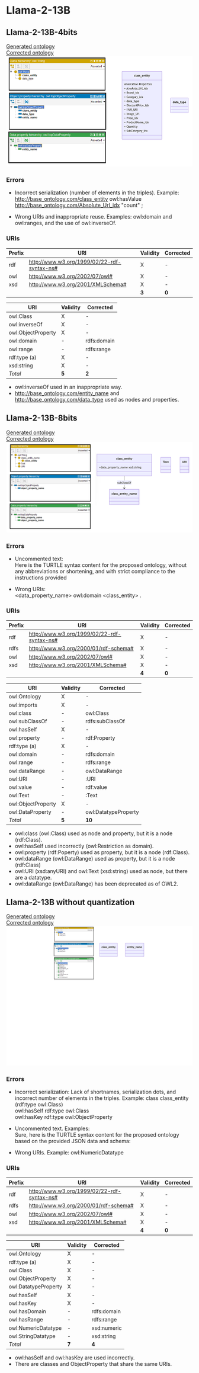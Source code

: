 # Llama-2-13B

## Llama-2-13B-4bits

[Generated ontology](./4bits_ontology.txt)
<br>
[Corrected ontology](./4bits_ontology_corrected.txt)
<br>
![](./4bits_ontology_corrected.png)

### Errors

-   Incorrect serialization (number of elements in the triples). Example:<br>
    <http://base_ontology.com/class_entity> owl:hasValue <http://base_ontology.com/Absolute_Url_idx> "count" ;

-   Wrong URIs and inappropriate reuse. Examples: owl:domain and owl:ranges, and the use of owl:inverseOf.


### URIs

| Prefix | URI                                           | Validity | Corrected |
|--------|-----------------------------------------------|----------|-----------|
| rdf    | http://www.w3.org/1999/02/22-rdf-syntax-ns#   | X        | -         |
| owl    | http://www.w3.org/2002/07/owl#                | X        | -         |
| xsd    | http://www.w3.org/2001/XMLSchema#             | X        | -         |
|        |                                               | **3**    | **0**     |

| URI                | Validity | Corrected   |
|--------------------|----------|-------------|
| owl:Class          | X        | -           |
| owl:inverseOf      | X        | -           |
| owl:ObjectProperty | X        | -           |
| owl:domain         | -        | rdfs:domain |
| owl:range          | -        | rdfs:range  |
| rdf:type (a)       | X        | -           |
| xsd:string         | X        | -           |
| *Total*            | **5**    | **2**       |

- owl:inverseOf used in an inappropriate way.
- <http://base_ontology.com/entity_name> and <http://base_ontology.com/data_type> used as nodes and properties.


## Llama-2-13B-8bits

[Generated ontology](./8bits_ontology.txt)
<br>
[Corrected ontology](./8bits_ontology_corrected.txt)
<br>
![](./8bits_ontology_corrected.png)


### Errors

-   Uncommented text: <br>
    Here is the TURTLE syntax content for the proposed ontology, without any abbreviations or shortening, and with strict compliance to the instructions provided

-   Wrong URIs: <br>
    <data_property_name> owl:domain <class_entity> .


### URIs

| Prefix | URI                                           | Validity | Corrected |
|--------|-----------------------------------------------|----------|-----------|
| rdf    | http://www.w3.org/1999/02/22-rdf-syntax-ns#   | X        | -         |
| rdfs   | http://www.w3.org/2000/01/rdf-schema#         | X        | -         |
| owl    | http://www.w3.org/2002/07/owl#                | X        | -         |
| xsd    | http://www.w3.org/2001/XMLSchema#             | X        | -         |
|        |                                               | **4**    | **0**     |

| URI                | Validity | Corrected            |
|--------------------|----------|----------------------|
| owl:Ontology       | X        | -                    |
| owl:imports        | X        | -                    |
| owl:class          | -        | owl:Class            |
| owl:subClassOf     | -        | rdfs:subClassOf      |
| owl:hasSelf        | X        | -                    |
| owl:property       | -        | rdf:Property         |
| rdf:type (a)       | X        | -                    |
| owl:domain         | -        | rdfs:domain          |
| owl:range          | -        | rdfs:range           |
| owl:dataRange      | -        | owl:DataRange        |
| owl:URI            | -        | :URI                 |
| owl:value          | -        | rdf:value            |
| owl:Text           | -        | :Text                |
| owl:ObjectProperty | X        | -                    |
| owl:DataProperty   | -        | owl:DatatypeProperty |
| *Total*            | **5**    | **10**               |

- owl:class (owl:Class) used as node and property, but it is a node (rdf:Class).
- owl:hasSelf used incorrectly (owl:Restriction as domain).
- owl:property (rdf:Poperty) used as property, but it is a node (rdf:Class).
- owl:dataRange (owl:DataRange) used as property, but it is a node (rdf:Class)
- owl:URI (xsd:anyURI) and owl:Text (xsd:string) used as node, but there are a datatype.
- owl:dataRange (owl:DataRange) has been deprecated as of OWL2.


## Llama-2-13B without quantization

[Generated ontology](./all_ontology.txt)
<br>
[Corrected ontology](./all_ontology_corrected.txt)
<br>
![](./all_ontology_corrected.png)


### Errors

-   Incorrect serialization: Lack of shortnames, serialization dots, and incorrect number of elements in the triples. Example:
    class class_entity (rdf:type owl:Class) <br>
       owl:hasSelf rdf:type owl:Class <br>
       owl:hasKey rdf:type owl:ObjectProperty <br>

-   Uncommented text. Examples: <br>
    Sure, here is the TURTLE syntax content for the proposed ontology based on the provided JSON data and schema:

-   Wrong URIs. Example: owl:NumericDatatype


### URIs

| Prefix | URI                                           | Validity | Corrected |
|--------|-----------------------------------------------|----------|-----------|
| rdf    | http://www.w3.org/1999/02/22-rdf-syntax-ns#   | X        | -         |
| rdfs   | http://www.w3.org/2000/01/rdf-schema#         | X        | -         |
| owl    | http://www.w3.org/2002/07/owl#                | X        | -         |
| xsd    | http://www.w3.org/2001/XMLSchema#             | X        | -         |
|        |                                               | **4**    | **0**     |

| URI                  | Validity | Corrected   |
|----------------------|----------|-------------|
| owl:Ontology         | X        | -           |
| rdf:type (a)         | X        | -           |
| owl:Class            | X        | -           |
| owl:ObjectProperty   | X        | -           |
| owl:DatatypeProperty | X        | -           |
| owl:hasSelf          | X        | -           |
| owl:hasKey           | X        | -           |
| owl:hasDomain        | -        | rdfs:domain |
| owl:hasRange         | -        | rdfs:range  |
| owl:NumericDatatype  | -        | xsd:numeric |
| owl:StringDatatype   | -        | xsd:string  |
| *Total*              | **7**    | **4**       |

-   owl:hasSelf and owl:hasKey are used incorrectly.
-   There are classes and ObjectProperty that share the same URIs.